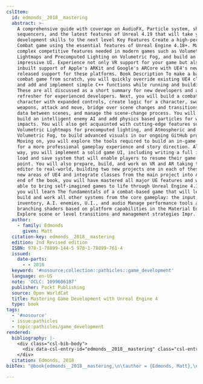 ```yaml
---
cslItem:
  id: edmonds__2018__mastering
  abstract: >-
    A comprehensive guide with coverage on AudioFX, Particle system, shaders,
    sequencers, and the latest features of Unreal 4.19 that will take your game
    development skills to the next level Key Features Create a high-performance
    Combat game using the essential features of Unreal Engine 4.18+. Master the
    complex competitive features needed in modern games such as Volumetric
    Lightmaps and Precomputed Lighting on Volumetric Fog, and build an
    impressive UI. Experience not only VR support for your game but also the
    inbuilt support of Apple's ARKit and Google's ARCore with UE4's newly
    released support for these platforms. Book Description To make a basic
    combat game from scratch, you will quickly override existing UE4 classes,
    and add and implement simple C++ functions while running and building them.
    These are all discussed as a short summary for new developers and as a quick
    refresher for experienced developers. Next, you will build a combat player
    character with expanded controls, create logic for a character, swap
    weapons, attack and move, bridge over scene changes and transitions, retain
    data between scenes, and manage the scene-change process. You will then
    build an intelligent enemy AI and add physics based particles for weapon
    impacts. You will also get acquainted with cutting-edge features such as
    Volumetric Lightmaps for precomputed lighting, and Atmospheric and
    Volumetric Fog, to build advanced visuals in our ongoing GitHub project.
    Moving on, you will explore the tools required to build an in-game cut-scene
    for a more professional gameplay experience and story direction. Along the
    way, you will implement a solid game UI, including writing a full in-game
    load and save system that will enable players to resume their game from any
    point. You will also prepare, build, and work on VR and AR taking them from
    editor to real-world, building two new projects one in each of these brand
    new areas of UE4 and integrate classes from the main project into AR! By the
    end of the book, you will have mastered all major UE features and will be
    able to bring self-imagined games to life through Unreal Engine 4.18+. What
    you will learn The fundamentals of a combat-based game that will let you
    build and work all other systems from the core gameplay: the input,
    inventory, A.I. enemies, U.I., and audio Manage performance tools and
    branching shaders based on platform capabilities in the Material Editor
    Explore scene or level transitions and management strategies Impr...
  author:
    - family: Edmonds
      given: Matt
  citation-key: edmonds__2018__mastering
  edition: 2nd Revised edition
  ISBN: 978-1-78899-144-5 978-1-78899-761-4
  issued:
    date-parts:
      - - 2018
  keyword: '#nosource;collection::pathicles::game_development'
  language: en-US
  note: 'OCLC: 1099606187'
  publisher: Packt Publishing
  source: Open WorldCat
  title: Mastering Game Development with Unreal Engine 4
  type: book
tags:
  - '#nosource'
  - issue:pathicles
  - topic:pathicles/game_development
rendered:
  bibliography: |-
    <div class="csl-bib-body">
      <div data-csl-entry-id="edmonds__2018__mastering" class="csl-entry">Edmonds, M. 2018 <i>Mastering Game Development with Unreal Engine 4</i>. 2nd Revised edition. Packt Publishing.</div>
    </div>
  citation: Edmonds, 2018
bibTex: "@book{edmonds__2018__mastering,\n\tauthor = {Edmonds, Matt},\n\tedition = {2nd Revised edition},\n\tyear = {2018},\n\tnote = {OCLC: 1099606187},\n\tpublisher = {Packt Publishing},\n\ttitle = {Mastering {Game} {Development} with {Unreal} {Engine} 4},\n}\n\n"

---
```


